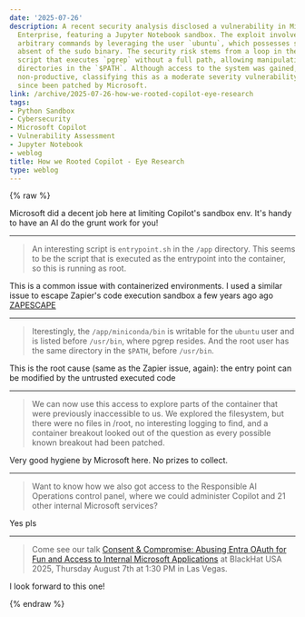 ```yaml
---
date: '2025-07-26'
description: A recent security analysis disclosed a vulnerability in Microsoft's Copilot
  Enterprise, featuring a Jupyter Notebook sandbox. The exploit involves executing
  arbitrary commands by leveraging the user `ubuntu`, which possesses sudo privileges
  absent of the sudo binary. The security risk stems from a loop in the entrypoint
  script that executes `pgrep` without a full path, allowing manipulation via writable
  directories in the `$PATH`. Although access to the system was gained, it was ultimately
  non-productive, classifying this as a moderate severity vulnerability, which has
  since been patched by Microsoft.
link: /archive/2025-07-26-how-we-rooted-copilot-eye-research
tags:
- Python Sandbox
- Cybersecurity
- Microsoft Copilot
- Vulnerability Assessment
- Jupyter Notebook
- weblog
title: How we Rooted Copilot - Eye Research
type: weblog
---
```

{% raw %}

Microsoft did a decent job here at limiting Copilot's sandbox env. It's handy to have an AI do the grunt work for you!

---

> An interesting script is `entrypoint.sh` in the `/app` directory. This seems to be the script that is executed as the entrypoint into the container, so this is running as root.

This is a common issue with containerized environments. I used a similar issue to escape Zapier's code execution sandbox a few years ago ago [ZAPESCAPE](https://zenity.io/blog/research/zapescape-vulnerability-disclosure)

---

> Iterestingly, the `/app/miniconda/bin` is writable for the `ubuntu` user and is listed before `/usr/bin`, where pgrep resides. And the root user has the same directory in the `$PATH`, before `/usr/bin`.

This is the root cause (same as the Zapier issue, again): the entry point can be modified by the untrusted executed code

---

> We can now use this access to explore parts of the container that were previously inaccessible to us. We explored the filesystem, but there were no files in /root, no interesting logging to find, and a container breakout looked out of the question as every possible known breakout had been patched.

Very good hygiene by Microsoft here. No prizes to collect.

---

> Want to know how we also got access to the Responsible AI Operations control panel, where we could administer Copilot and 21 other internal Microsoft services?

Yes pls

---

> Come see our talk [Consent & Compromise: Abusing Entra OAuth for Fun and Access to Internal Microsoft Applications](https://www.blackhat.com/us-25/briefings/schedule/#consent--compromise-abusing-entra-oauth-for-fun-and-access-to-internal-microsoft-applications-45128) at BlackHat USA 2025, Thursday August 7th at 1:30 PM in Las Vegas.

I look forward to this one!

{% endraw %}

